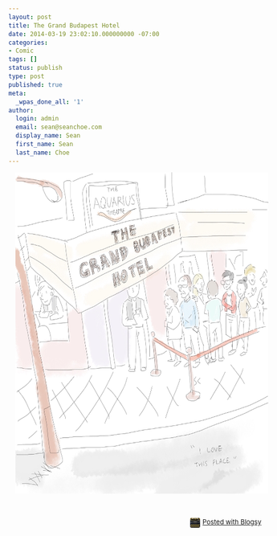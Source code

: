```yaml
---
layout: post
title: The Grand Budapest Hotel
date: 2014-03-19 23:02:10.000000000 -07:00
categories:
- Comic
tags: []
status: publish
type: post
published: true
meta:
  _wpas_done_all: '1'
author:
  login: admin
  email: sean@seanchoe.com
  display_name: Sean
  first_name: Sean
  last_name: Choe
---
```

<div class="separator" style="clear: both; text-align: center;"><a href="http://seanchoe.com/blog/wp-content/uploads/2014/03/wpid-Photo-20140320000039.jpg" target="_blank" style="margin-left: 1em; margin-right: 1em;"><img src="assets/wpid-Photo-20140320000039.jpg" id="blogsy-1395298897158.4155" class="aligncenter" alt="I love this place. - the Grand Budapest Hotel" width="640" height="640" /></a></div>
<p>&nbsp;</p>
<div style="text-align: right; font-size: small; clear: both;" id="blogsy_footer"><a href="http://blogsyapp.com" target="_blank"><img src="assets/blogsy_footer_icon.png" alt="Posted with Blogsy" style="vertical-align: middle; margin-right: 5px;" width="20" height="20" />Posted with Blogsy</a></div>
